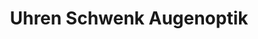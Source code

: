 ---
title: "Uhren Schwenk Augenoptik"
url: /freudenstadt/uhren-schwenk-augenoptik/
shop: Optiker
---
